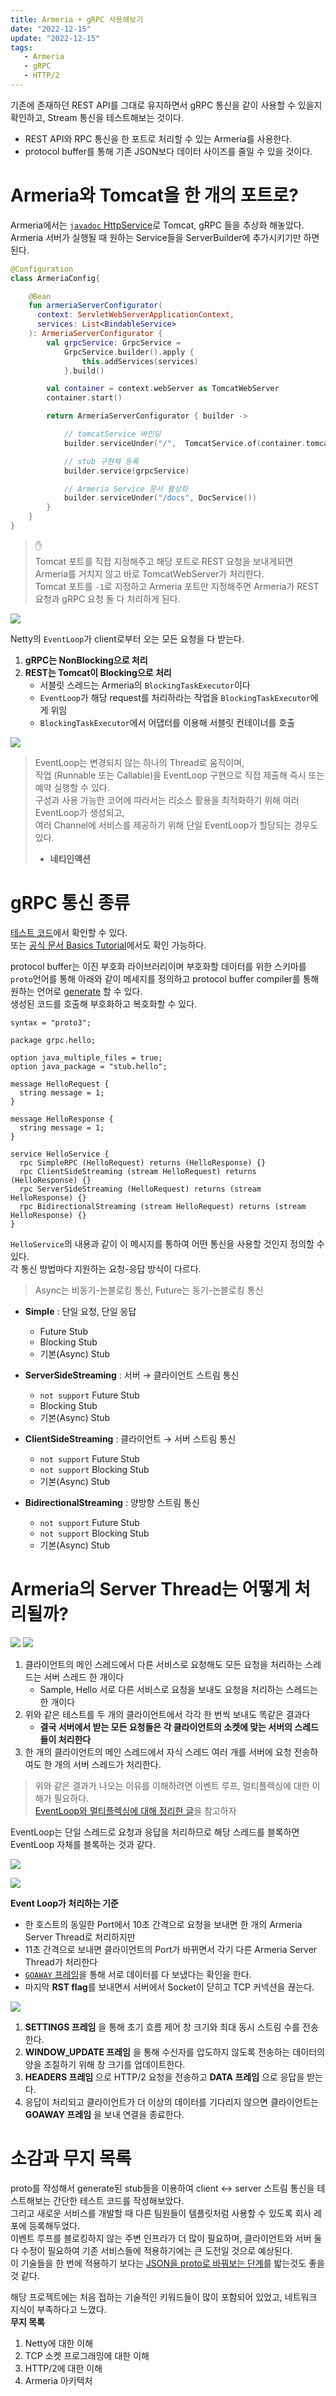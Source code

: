 ```yaml
---
title: Armeria + gRPC 사용해보기
date: "2022-12-15"
update: "2022-12-15"
tags:
   - Armeria
   - gRPC
   - HTTP/2
---
```


기존에 존재하던 REST API를 그대로 유지하면서 gRPC 통신을 같이 사용할 수 있을지 확인하고, Stream 통신을 테스트해보는 것이다.  

- REST API와 RPC 통신을 한 포트로 처리할 수 있는 Armeria를 사용한다.
- protocol buffer를 통해 기존 JSON보다 데이터 사이즈를 줄일 수 있을 것이다.
  
# Armeria와 Tomcat을 한 개의 포트로?

Armeria에서는 [`javadoc` HttpService](https://javadoc.io/doc/com.linecorp.armeria/armeria-javadoc/latest/com/linecorp/armeria/server/HttpService.html)로 Tomcat, gRPC 들을 추상화 해놓았다.  
Armeria 서버가 실행될 때 원하는 Service들을 ServerBuilder에 추가시키기만 하면 된다.  

```kotlin
@Configuration
class ArmeriaConfig{

    @Bean
    fun armeriaServerConfigurator(
      context: ServletWebServerApplicationContext, 
      services: List<BindableService>
    ): ArmeriaServerConfigurator {
        val grpcService: GrpcService =
            GrpcService.builder().apply {
                this.addServices(services)
            }.build()

        val container = context.webServer as TomcatWebServer
        container.start()

        return ArmeriaServerConfigurator { builder ->

            // tomcatService 바인딩
            builder.serviceUnder("/",  TomcatService.of(container.tomcat))

            // stub 구현체 등록
            builder.service(grpcService)

            // Armeria Service 문서 활성화
            builder.serviceUnder("/docs", DocService())
        }
    }
}
```

> ✋  
> Tomcat 포트를 직접 지정해주고 해당 포트로 REST 요청을 보내게되면 Armeria를 거치지 않고 바로 TomcatWebServer가 처리한다.  
> Tomcat 포트를 `-1`로 지정하고 Armeria 포트만 지정해주면 Armeria가 REST 요청과 gRPC 요청 둘 다 처리하게 된다.  

![](flow.png)

Netty의 `EventLoop`가 client로부터 오는 모든 요청을 다 받는다.  
1. **gRPC는 NonBlocking으로 처리**
2. **REST는 Tomcat이 Blocking으로 처리**
   - 서블릿 스레드는 Armeria의 `BlockingTaskExecutor`이다
   - `EventLoop`가 해당 request를 처리하라는 작업을 `BlockingTaskExecutor`에게 위임
   - `BlockingTaskExecutor`에서 어댑터를 이용해 서블릿 컨테이너를 호출

![](blockNonBlockThread.png)
  
> EventLoop는 변경되지 않는 하나의 Thread로 움직이며,  
> 작업 (Runnable 또는 Callable)을 EventLoop 구현으로 직접 제출해 즉시 또는 예약 실행할 수 있다.  
> 구성과 사용 가능한 코어에 따라서는 리소스 활용을 최적화하기 위해 여러 EventLoop가 생성되고,  
> 여러 Channel에 서비스를 제공하기 위해 단일 EventLoop가 할당되는 경우도 있다.  
> - **네티인액션**

# gRPC 통신 종류

[테스트 코드](https://github.com/jdalma/armeria-grpc-kotlin/blob/master/src/test/java/com/example/armeriaserver/grpc/SampleServiceTest.java#L58)에서 확인할 수 있다.  
또는 [공식 문서 Basics Tutorial](https://grpc.io/docs/languages/java/basics/)에서도 확인 가능하다.  
  
protocol buffer는 이진 부호화 라이브러리이며 부호화할 데이터를 위한 스키마를 `proto`언어를 통해 아래와 같이 메세지를 정의하고 protocol buffer compiler를 통해 원하는 언어로 [generate](https://protobuf.dev/programming-guides/proto3/#generated) 할 수 있다.  
생성된 코드를 호출해 부호화하고 복호화할 수 있다.  

```
syntax = "proto3";

package grpc.hello;

option java_multiple_files = true;
option java_package = "stub.hello";

message HelloRequest {
  string message = 1;
}

message HelloResponse {
  string message = 1;
}

service HelloService {
  rpc SimpleRPC (HelloRequest) returns (HelloResponse) {}
  rpc ClientSideStreaming (stream HelloRequest) returns (HelloResponse) {}
  rpc ServerSideStreaming (HelloRequest) returns (stream HelloResponse) {}
  rpc BidirectionalStreaming (stream HelloRequest) returns (stream HelloResponse) {}
}
```

`HelloService`의 내용과 같이 이 메시지를 통하여 어떤 통신을 사용할 것인지 정의할 수 있다.  
각 통신 방법마다 지원하는 요청-응답 방식이 다르다.  

> Async는 비동기-논블로킹 통신, Future는 동기-논블로킹 통신

- **Simple** : 단일 요청, 단일 응답 
  - Future Stub
  - Blocking Stub
  - 기본(Async) Stub

- **ServerSideStreaming** : 서버 → 클라이언트 스트림 통신
  - `not support` Future Stub 
  - Blocking Stub
  - 기본(Async) Stub

- **ClientSideStreaming** : 클라이언트 → 서버 스트림 통신
  - `not support` Future Stub
  - `not support` Blocking Stub
  - 기본(Async) Stub

- **BidirectionalStreaming** : 양방향 스트림 통신
  - `not support` Future Stub
  - `not support` Blocking Stub
  - 기본(Async) Stub

# Armeria의 Server Thread는 어떻게 처리될까?

![](expect.png)
![](real.png)

1. 클라이언트의 메인 스레드에서 다른 서비스로 요청해도 모든 요청을 처리하는 스레드는 서버 스레드 한 개이다
   - Sample, Hello 서로 다른 서비스로 요청을 보내도 요청을 처리하는 스레드는 한 개이다
2. 위와 같은 테스트를 두 개의 클라이언트에서 각각 한 번씩 보내도 똑같은 결과다
   - **결국 서버에서 받는 모든 요청들은 각 클라이언트의 소켓에 맞는 서버의 스레드들이 처리한다**
3. 한 개의 클라이언트의 메인 스레드에서 자식 스레드 여러 개를 서버에 요청 전송하여도 한 개의 서버 스레드가 처리한다.

> 위와 같은 결과가 나오는 이유를 이해하려면 이벤트 루프, 멀티플렉싱에 대한 이해가 필요하다.  
> [EventLoop와 멀티플렉싱에 대해 정리한 글](https://github.com/jdalma/footprints/blob/main/%EC%A0%95%EB%A6%AC/%EB%A9%80%ED%8B%B0%ED%94%8C%EB%A0%89%EC%8B%B1.md)을 참고하자

EventLoop는 단일 스레드로 요청과 응답을 처리하므로 해당 스레드를 블록하면 EventLoop 자체를 블록하는 것과 같다.  

![](blockingTaskExecutor.png)

![](armeriaThread.png)

**Event Loop가 처리하는 기준**
- 한 호스트의 동일한 Port에서 10초 간격으로 요청을 보내면 한 개의 Armeria Server Thread로 처리하지만
- 11초 간격으로 보내면 클라이언트의 Port가 바뀌면서 각기 다른 Armeria Server Thread가 처리한다
- [`GOAWAY` 프레임](https://datatracker.ietf.org/doc/html/rfc7540#section-6.8)을 통해 서로 데이터를 다 보냈다는 확인을 한다.
- 마지막 **RST flag**를 보내면서 서버에서 Socket이 닫히고 TCP 커넥션을 끊는다.

![](packet.png)

1. **SETTINGS 프레임** 을 통해 초기 흐름 제어 창 크기와 최대 동시 스트림 수를 전송한다.
2. **WINDOW_UPDATE 프레임** 을 통해 수신자를 압도하지 않도록 전송하는 데이터의 양을 조절하기 위해 창 크기를 업데이트한다.
3. **HEADERS 프레임** 으로 HTTP/2 요청을 전송하고 **DATA 프레임** 으로 응답을 받는다.
4. 응답이 처리되고 클라이언트가 더 이상의 데이터를 기다리지 않으면 클라이언트는 **GOAWAY 프레임** 을 보내 연결을 종료한다.
  
# 소감과 무지 목록
  
proto를 작성해서 generate된 stub들을 이용하여 client ↔︎ server 스트림 통신을 테스트해보는 간단한 테스트 코드를 작성해보았다.  
그리고 새로운 서비스를 개발할 때 다른 팀원들이 템플릿처럼 사용할 수 있도록 회사 레포에 등록해두었다.  
이벤트 루프를 블로킹하지 않는 주변 인프라가 더 많이 필요하며, 클라이언트와 서버 둘 다 수정이 필요하여 기존 서비스들에 적용하기에는 큰 도전일 것으로 예상된다.  
이 기술들을 한 번에 적용하기 보다는 [JSON을 proto로 바꿔보는 단계](https://spring.io/blog/2015/03/22/using-google-protocol-buffers-with-spring-mvc-based-rest-services)를 밟는것도 좋을 것 같다.    
  
해당 프로젝트에는 처음 접하는 기술적인 키워드들이 많이 포함되어 있었고, 네트워크 지식이 부족하다고 느꼈다.  
**무지 목록**  
1. Netty에 대한 이해
2. TCP 소켓 프로그래밍에 대한 이해
3. HTTP/2에 대한 이해
4. Armeria 아키텍처
